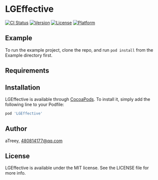 # LGEffective

[![CI Status](https://img.shields.io/travis/aTreey/LGEffective.svg?style=flat)](https://travis-ci.org/aTreey/LGEffective)
[![Version](https://img.shields.io/cocoapods/v/LGEffective.svg?style=flat)](https://cocoapods.org/pods/LGEffective)
[![License](https://img.shields.io/cocoapods/l/LGEffective.svg?style=flat)](https://cocoapods.org/pods/LGEffective)
[![Platform](https://img.shields.io/cocoapods/p/LGEffective.svg?style=flat)](https://cocoapods.org/pods/LGEffective)

## Example

To run the example project, clone the repo, and run `pod install` from the Example directory first.

## Requirements

## Installation

LGEffective is available through [CocoaPods](https://cocoapods.org). To install
it, simply add the following line to your Podfile:

```ruby
pod 'LGEffective'
```

## Author

aTreey, 480814177@qq.com

## License

LGEffective is available under the MIT license. See the LICENSE file for more info.
